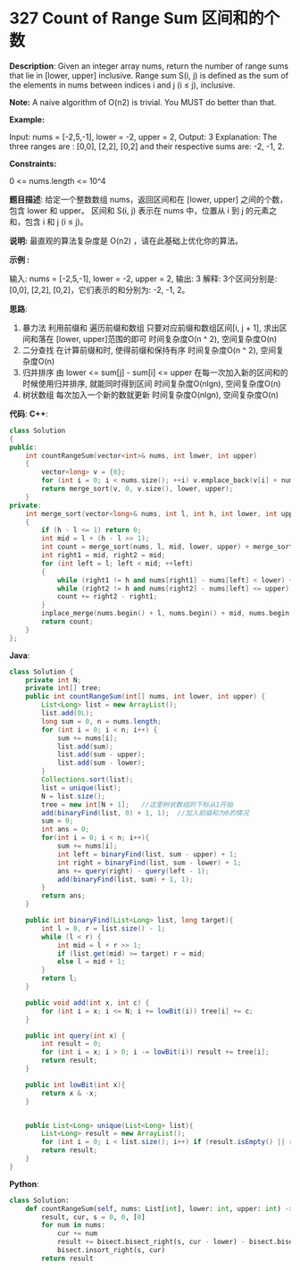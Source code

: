 # 327 Count of Range Sum 区间和的个数

__Description__:
Given an integer array nums, return the number of range sums that lie in [lower, upper] inclusive.
Range sum S(i, j) is defined as the sum of the elements in nums between indices i and j (i ≤ j), inclusive.

__Note:__
A naive algorithm of O(n2) is trivial. You MUST do better than that.

__Example:__

Input: nums = [-2,5,-1], lower = -2, upper = 2,
Output: 3
Explanation: The three ranges are : [0,0], [2,2], [0,2] and their respective sums are: -2, -1, 2.

__Constraints:__

0 <= nums.length <= 10^4

__题目描述__:
给定一个整数数组 nums，返回区间和在 [lower, upper] 之间的个数，包含 lower 和 upper。
区间和 S(i, j) 表示在 nums 中，位置从 i 到 j 的元素之和，包含 i 和 j (i ≤ j)。

__说明:__
最直观的算法复杂度是 O(n2) ，请在此基础上优化你的算法。

__示例 :__

输入: nums = [-2,5,-1], lower = -2, upper = 2,
输出: 3
解释: 3个区间分别是: [0,0], [2,2], [0,2]，它们表示的和分别为: -2, -1, 2。

__思路__:

1. 暴力法
利用前缀和
遍历前缀和数组
只要对应前缀和数组区间[i, j + 1], 求出区间和落在 [lower, upper]范围的即可
时间复杂度O(n ^ 2), 空间复杂度O(n)
2. 二分查找
在计算前缀和时, 使得前缀和保持有序
时间复杂度O(n ^ 2), 空间复杂度O(n)
3. 归并排序
由 lower <= sum[j] - sum[i] <= upper
在每一次加入新的区间和的时候使用归并排序, 就能同时得到区间
时间复杂度O(nlgn), 空间复杂度O(n)
4. 树状数组
每次加入一个新的数就更新
时间复杂度O(nlgn), 空间复杂度O(n)

__代码__:
__C++__:

```C++
class Solution 
{
public:
    int countRangeSum(vector<int>& nums, int lower, int upper) 
    {
        vector<long> v = {0};
        for (int i = 0; i < nums.size(); ++i) v.emplace_back(v[i] + nums[i]);     
        return merge_sort(v, 0, v.size(), lower, upper);
    }
private:
    int merge_sort(vector<long>& nums, int l, int h, int lower, int upper) 
    {
        if (h - l <= 1) return 0;
        int mid = l + (h - l >> 1);
        int count = merge_sort(nums, l, mid, lower, upper) + merge_sort(nums, mid, h, lower, upper);
        int right1 = mid, right2 = mid;
        for (int left = l; left < mid; ++left) 
        {
            while (right1 != h and nums[right1] - nums[left] < lower) ++right1;
            while (right2 != h and nums[right2] - nums[left] <= upper) ++right2;
            count += right2 - right1;
        }
        inplace_merge(nums.begin() + l, nums.begin() + mid, nums.begin() + h);
        return count;
    }
};
```

__Java__:

```Java
class Solution {
    private int N;
    private int[] tree;
    public int countRangeSum(int[] nums, int lower, int upper) {
        List<Long> list = new ArrayList();
        list.add(0L);
        long sum = 0, n = nums.length;
        for (int i = 0; i < n; i++) {
            sum += nums[i];
            list.add(sum); 
            list.add(sum - upper); 
            list.add(sum - lower);
        }
        Collections.sort(list);
        list = unique(list);
        N = list.size();
        tree = new int[N + 1];   //这里树状数组的下标从1开始
        add(binaryFind(list, 0) + 1, 1);  //加入前缀和为0的情况
        sum = 0;
        int ans = 0;
        for(int i = 0; i < n; i++){
            sum += nums[i];
            int left = binaryFind(list, sum - upper) + 1;
            int right = binaryFind(list, sum - lower) + 1;
            ans += query(right) - query(left - 1);
            add(binaryFind(list, sum) + 1, 1);
        }
        return ans;
    }

    public int binaryFind(List<Long> list, long target){
        int l = 0, r = list.size() - 1;
        while (l < r) {
            int mid = l + r >> 1;
            if (list.get(mid) >= target) r = mid;
            else l = mid + 1;
        }
        return l;
    }

    public void add(int x, int c) {
        for (int i = x; i <= N; i += lowBit(i)) tree[i] += c;
    }

    public int query(int x) {
        int result = 0;
        for (int i = x; i > 0; i -= lowBit(i)) result += tree[i];
        return result;
    }

    public int lowBit(int x){
        return x & -x;
    }


    public List<Long> unique(List<Long> list){
        List<Long> result = new ArrayList();
        for (int i = 0; i < list.size(); i++) if (result.isEmpty() || result.get(result.size() - 1) != list.get(i)) result.add(list.get(i));
        return result;
    }
}
```

__Python__:

```Python
class Solution:
    def countRangeSum(self, nums: List[int], lower: int, upper: int) -> int:
        result, cur, s = 0, 0, [0]
        for num in nums:
            cur += num
            result += bisect.bisect_right(s, cur - lower) - bisect.bisect_left(s, cur - upper)
            bisect.insort_right(s, cur)
        return result
```

